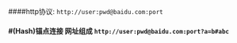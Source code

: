   
####http协议:
`http://user:pwd@baidu.com:port`<br>
#### #(Hash)锚点连接  网址组成 `http://user:pwd@baidu.com:port?a=b#abc`


